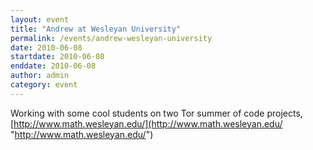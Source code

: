 ```yaml
---
layout: event
title: "Andrew at Wesleyan University"
permalink: /events/andrew-wesleyan-university
date: 2010-06-08
startdate: 2010-06-08
enddate: 2010-06-08
author: admin
category: event
---
```


Working with some cool students on two Tor summer of code projects, [http://www.math.wesleyan.edu/](http://www.math.wesleyan.edu/ "http://www.math.wesleyan.edu/")

